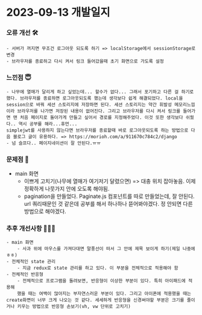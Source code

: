 # 2023-09-13 개발일지

### 오류 개선 🛠️
    - 서버가 꺼지면 무조건 로그아웃 되도록 하기 => localStorage에서 sessionStorage로 변경
    - 브라우저를 종료하고 다시 켜서 링크 들어갔을때 초기 화면으로 가도록 설정


### 느낀점 😇
    - 나무에 열매가 달리게 하고 싶었는데... 할수가 없다... 그래서 포기하고 다른 걸 하기로 했다. 브라우저를 종료하면 로그아웃되도록 했는데 생각보다 쉽게 해결되었다. local을 session으로 바꿔 세션 스토리지에 저장하면 된다. 세션 스토리지는 약간 휘발성 메모리느낌이라 브라우저를 나가면 저장된 내용이 없어진다. 그리고 브라우저를 다시 켜서 링크를 들어가면 맨 처음 페이지로 돌아가게 만들고 싶어서 경로를 지정해주었다. 이것 또한 생각보다 쉬웠다.. 역시 공부를 해라...휴먼...
    simplejwt를 사용하지 않는다면 브라우저를 종료할때 바로 로그아웃되도록 하는 방법으로 다음 블로그 글이 유용하다. => https://morioh.com/a/911670c784c2/django
    - 넘 슬프다.. 페이지네이션이 잘 안된다.ㅠㅠ

### 문제점 👿
   - main 화면
        - 이쁘게 고치기(나무에 열매가 여기저기 달렸으면) => 대충 위치 잡아놓음. 이제 정확하게 나뭇가지 안에 오도록 해야됨.
        - pagination을 만들었다. Paginate.js 컴포넌트를 따로 만들었는데, 잘 안된다. url 쿼리때문인 것 같은데 공부를 해서 하나하나 뜯어봐야겠다. 정 안되면 다른 방법으로 해야겠다.

### 추후 개선사항 🧗🏻‍♀️      
    - main 화면
        - 사과 위에 마우스를 가져다대면 말풍선이 떠서 그 안에 제목 보이게 하기(제일 나중에ㅎㅎ)
    - 전체적인 state 관리
        - 지금 redux로 state 관리를 하고 있다. 이 부분을 전체적으로 적용해야 함
    - 전체적인 반응형 
        - 전체적으로 프로그램을 돌려보면, 반응형이 이상한 부분이 있다. 특히 아이패드에 적용해
        했을 때는 여백이 많아지는 부자연스러운 부분이 있다. 그리고 아이폰에 적용했을 때는 create화면이 너무 크게 나오는 것 같다. 세세하게 반응형을 신경써야할 부분은 크기를 줄이거나 키우는 방법으로 반응형 손보기(vh, vw 단위로 고치기)